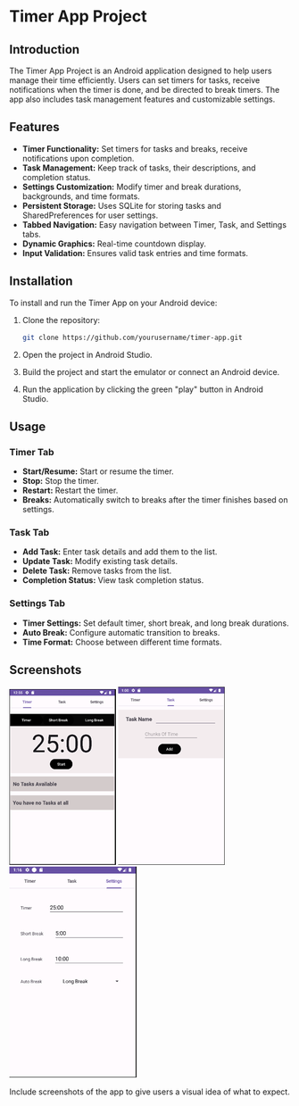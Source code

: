 # Timer App Project

## Introduction
The Timer App Project is an Android application designed to help users manage their time efficiently. Users can set timers for tasks, receive notifications when the timer is done, and be directed to break timers. The app also includes task management features and customizable settings.

## Features
- **Timer Functionality:** Set timers for tasks and breaks, receive notifications upon completion.
- **Task Management:** Keep track of tasks, their descriptions, and completion status.
- **Settings Customization:** Modify timer and break durations, backgrounds, and time formats.
- **Persistent Storage:** Uses SQLite for storing tasks and SharedPreferences for user settings.
- **Tabbed Navigation:** Easy navigation between Timer, Task, and Settings tabs.
- **Dynamic Graphics:** Real-time countdown display.
- **Input Validation:** Ensures valid task entries and time formats.

## Installation
To install and run the Timer App on your Android device:

1. Clone the repository:
    ```bash
    git clone https://github.com/yourusername/timer-app.git
    ```

2. Open the project in Android Studio.

3. Build the project and start the emulator or connect an Android device.

4. Run the application by clicking the green "play" button in Android Studio.

## Usage
### Timer Tab
- **Start/Resume:** Start or resume the timer.
- **Stop:** Stop the timer.
- **Restart:** Restart the timer.
- **Breaks:** Automatically switch to breaks after the timer finishes based on settings.

### Task Tab
- **Add Task:** Enter task details and add them to the list.
- **Update Task:** Modify existing task details.
- **Delete Task:** Remove tasks from the list.
- **Completion Status:** View task completion status.

### Settings Tab
- **Timer Settings:** Set default timer, short break, and long break durations.
- **Auto Break:** Configure automatic transition to breaks.
- **Time Format:** Choose between different time formats.


## Screenshots
![timerTab](/ss/timerTab.png?raw=true "Timer Tab")
![taskTab](/ss/taskTab.png?raw=true "Task Tab")
![settingTab](/ss/settingsTab.png?raw=true "Setting Tab")

Include screenshots of the app to give users a visual idea of what to expect.


